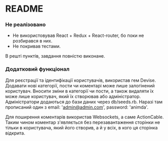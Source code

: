 # README

### Не реалізовано

* Не використовував React + Redux + React-router, бо поки не розбирався в них.
* Не покривав тестами.

В решті пунктів, завдання повністю виконане.

### Додатковий функціонал

Для реєстрації та ідентифікації користувачів, використав гем Devise. Додавати
нові категорії, пости чи коментарі може лише залогінений користувач. Вносити
зміни в категорії чи пости, а також видаляти їх може лише користувач, який їх
створював або адміністратор. Адміністратори додаються до бази даних через
db/seeds.rb. Наразі там прописаний один з email: 'admin@admin.com',
password: 'animda'.

Для поширення коментарів використав Websockets, а саме ActionCable. Таким чином
коментар з'являється без перезавантаження сторінки не тільки в користувача, який
його створив, а й у всіх, в кого ця сторінка відкрита.
